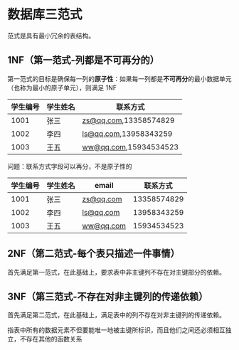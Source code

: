 # 数据库三范式
范式是具有最小冗余的表结构。

## 1NF（第一范式-列都是不可再分的）
第一范式的目标是确保每一列的**原子性**：如果每一列都是**不可再分**的最小数据单元（也称为最小的原子单元），则满足 1NF

|学生编号|学生姓名|联系方式|
|----|----|----|
|1001|张三|zs@qq.com,13358574829|
|1002|李四|ls@qq.com,13958343259|
|1003|王五|ww@qq.com,15934534523|

问题：联系方式字段可以再分，不是原子性的

|学生编号|学生姓名|email|联系方式|
|----|----|----|----|
|1001|张三|zs@qq.com|13358574829|
|1002|李四|ls@qq.com|13958343259|
|1003|王五|ww@qq.com|15934534523|

## 2NF（第二范式-每个表只描述一件事情）
首先满足第一范式，在此基础上，要求表中非主键列不存在对主键部分的依赖。

## 3NF（第三范式-不存在对非主键列的传递依赖）
首先满足第二范式，在此基础上，满足表中的列不存在对非主键列的传递依赖。

指表中所有的数据元素不但要能唯一地被主键所标识，而且他们之间还必须相互独立，不存在其他的函数关系

